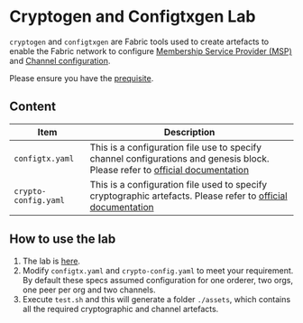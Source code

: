 # Cryptogen and Configtxgen Lab 

`cryptogen` and `configtxgen` are Fabric tools used to create artefacts to enable the Fabric network to configure [Membership Service Provider (MSP)](https://hyperledger-fabric.readthedocs.io/en/release-1.4/msp.html) and [Channel configuration](https://hyperledger-fabric.readthedocs.io/en/release-1.4/configtx.html).

Please ensure you have the [prequisite](./introduction.md#prequisite).

## Content

| Item | Description |
| --- | --- |
| `configtx.yaml` | This is a configuration file use to specify channel configurations and genesis block. Please refer to [official documentation](https://hyperledger-fabric.readthedocs.io/en/release-1.4/commands/configtxgen.html?highlight=configtx.yaml) |
| `crypto-config.yaml` | This is a configuration file used to specify cryptographic artefacts. Please refer to [official documentation](https://hyperledger-fabric.readthedocs.io/en/release-1.4/msp.html#how-to-generate-msp-certificates-and-their-signing-keys) |

## How to use the lab

1. The lab is [here](./../reference/crypto-configtx).
2. Modify `configtx.yaml` and `crypto-config.yaml` to meet your requirement. By default these specs assumed configuration for one orderer, two orgs, one peer per org and two channels.
3. Execute `test.sh` and this will generate a folder `./assets`, which contains all the required cryptographic and channel artefacts.
